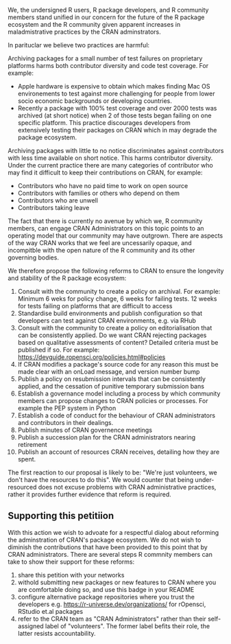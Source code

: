 We, the undersigned R users, R package developers, and R community members stand unified in our concern for the future of the R package ecosystem and the R community given apparent increases in maladmistrative practices by the CRAN adminstrators.

In parituclar we believe two practices are harmful:

Archiving packages for a small number of test failures on proprietary platforms harms both contributor diversity and code test coverage. For example:

  * Apple hardware is expensive to obtain which makes finding Mac OS environements to test against more challenging for people from lower socio economic backgrounds or developing countries.
  * Recently a package with 100% test coverage and over 2000 tests was archived (at short notice) when 2 of those tests began failing on one specific platform. This practice discourages developers from extensively testing their packages on CRAN which in may degrade the package ecosystem.

Archiving packages with little to no notice discriminates against contributors with less time available on short notice. This harms contributor diversity. Under the current practice there are many categories of contributor who may find it difficult to keep their contributions on CRAN, for example:

  * Contributors who have no paid time to work on open source
  * Contributors with families or others who depend on them
  * Contributors who are unwell
  * Contributors taking leave

The fact that there is currently no avenue by which we, R community members, can engage CRAN Administrators on this topic points to an operating model that our community may have outgrown. There are aspects of the way CRAN works that we feel are uncessarily opaque, and incompitble with the open nature of the R community and its other governing bodies.

We therefore propose the following reforms to CRAN to ensure the longevity and stability of the R package ecosystem:

1. Consult with the community to create a policy on archival. For example: Minimum 6 weks for policy change, 6 weeks for failing tests. 12 weeks for tests failing on platforms that are difficult to access
2. Standardise build environments and publish configuration so that developers can test against CRAN environments, e.g. via RHub
3. Consult with the community to create a policy on editorialisation that can be consistently applied. Do we want CRAN rejecting packages based on qualitative assessments of content? Detailed criteria must be published if so. For example: https://devguide.ropensci.org/policies.html#policies
4. If CRAN modifies a package's source code for any reason this must be made clear with an onLoad message, and version number bump
5. Publish a policy on resubmission intervals that can be consistently applied, and the cessation of punitive temporary submission bans
6. Establish a governance model including a process by which community members can propose changes to CRAN policies or processes. For example the PEP system in Python
7. Establish a code of conduct for the behaviour of CRAN administrators and contributors in their dealings.
8. Publish minutes of CRAN governence meetings
9. Publish a succession plan for the CRAN administrators nearing retirement
10. Publish an account of resources CRAN receives, detailing how they are spent.

The first reaction to our proposal is likely to be: "We're just volunteers, we don't have the resources to do this". We would counter that being under-resourced does not excuse problems with CRAN administrative practices, rather it provides further evidence that reform is required. 

## Supporting this petitiion

With this action we wish to advoate for a respectful dialog about reforming the adminstration of CRAN's package ecosystem. We do not wish to diminish the contributions that have been provided to this point that by CRAN administrators. There are several steps R commnity members can take to show their support for these reforms:

1. share this petition with your networks
2. withold submitting new packages or new features to CRAN where you are comfortable doing so, and use this badge in your README <BADGE URL>
3. configure alternative package repositories where you trust the developers e.g. https://r-universe.dev/organizations/ for rOpensci, RStudio et.al packages
4. refer to the CRAN team as "CRAN Administrators" rather than their self-assigned label of "volunteers". The former label befits their role, the latter resists accountability.
